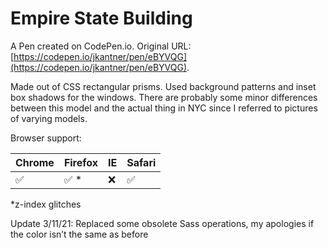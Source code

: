 # Empire State Building

A Pen created on CodePen.io. Original URL: [https://codepen.io/jkantner/pen/eBYVQG](https://codepen.io/jkantner/pen/eBYVQG).

Made out of CSS rectangular prisms. Used background patterns and inset box shadows for the windows. There are probably some minor differences between this model and the actual thing in NYC since I referred to pictures of varying models.

Browser support:

| Chrome | Firefox | IE | Safari |
|--------|---------|--------|----------|
|✅ | ✅ * |❌ | ✅ |
*z-index glitches

Update 3/11/21: Replaced some obsolete Sass operations, my apologies if the color isn’t the same as before
